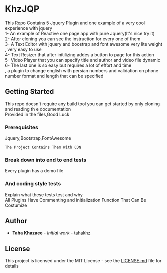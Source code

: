 # KhzJQP
This Repo Contains 5 Jquery Plugin and one example of a very cool experience with jquery<br>
1- An example of Reactive one page app with pure Jquery(It's nice try it)<br>
2- After cloning you can see the instruction for every one of them<br>
3- A Text Editor with jquery and boostrap and font awesome very lite weight , very easy to use<br>
4- Text Resizer that after initilizing addes a button to page for this action<br>
5- Video Player that you can specify title and author and video file dynamic<br>
6- The last one is so easy but requires a lot of effort and time <br>
, a plugin to change english with persian numbers and validation on phone number format and length that can be specified<br>
## Getting Started
This repo doesn't require any build tool you can get started by only cloning and reading th e documentation <br>
Provided in the files,Good Luck
### Prerequisites
Jquery,Bootstrap,FontAwesome
```
The Project Contains Them With CDN
```
### Break down into end to end tests
Every plugin has a demo file
### And coding style tests
Explain what these tests test and why<br>
All Plugins Have Commenting and initialization Function That Can Be Costumize
## Author
* **Taha Khazaee** - *Initial work* - [tahakhz](http://tahakhz.com/)
## License
This project is licensed under the MIT License - see the [LICENSE.md](https://github.com/taha-khazaee/KhzJQP/blob/master/LICENSE) file for details
